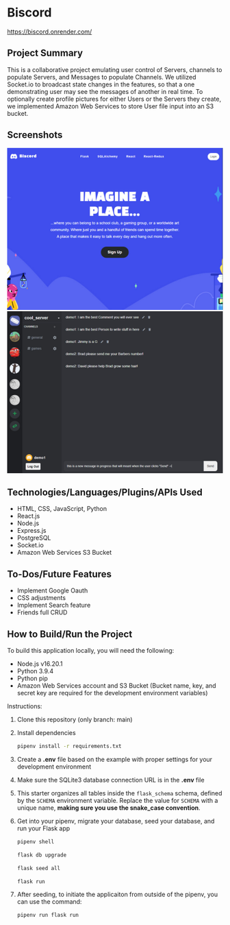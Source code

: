 # Biscord

https://biscord.onrender.com/

## Project Summary

This is a collaborative project emulating user control of Servers, channels to populate Servers, and Messages to populate Channels. We utilized Socket.io to broadcast state changes in the features, so that a one demonstrating user may see the messages of another in real time. To optionally create profile pictures for either Users or the Servers they create, we implemented Amazon Web Services to store User file input into an S3 bucket.

## Screenshots

<!-- Include screenshots of your app in action (once completed). You can embed them using Markdown, like this: -->

![Screenshot 1](images/screenshot-1024-768-landing.jpg)
![Screenshot 2](images/screenshot-1024-768-dashboard.jpg)

## Technologies/Languages/Plugins/APIs Used

- HTML, CSS, JavaScript, Python
- React.js
- Node.js
- Express.js
- PostgreSQL
- Socket.io
- Amazon Web Services S3 Bucket

## To-Dos/Future Features

<!-- Outline any to-do items or future features you plan to add to the project. This could include new functionality, improvements, or bug fixes. -->

- Implement Google Oauth
- CSS adjustments
- Implement Search feature
- Friends full CRUD

## How to Build/Run the Project

<!-- Include detailed instructions on how to build and run your project. This should cover installation instructions, dependencies, and any other relevant setup steps. -->

To build this application locally, you will need the following:

- Node.js v16.20.1
- Python 3.9.4
- Python pip
- Amazon Web Services account and S3 Bucket (Bucket name, key, and secret key are required for the development environment variables)

Instructions:

1. Clone this repository (only branch: main)

2. Install dependencies

      ```bash
      pipenv install -r requirements.txt
      ```

3. Create a **.env** file based on the example with proper settings for your
   development environment

4. Make sure the SQLite3 database connection URL is in the **.env** file

5. This starter organizes all tables inside the `flask_schema` schema, defined
   by the `SCHEMA` environment variable.  Replace the value for
   `SCHEMA` with a unique name, **making sure you use the snake_case
   convention**.

6. Get into your pipenv, migrate your database, seed your database, and run your Flask app

   ```bash
   pipenv shell
   ```

   ```bash
   flask db upgrade
   ```

   ```bash
   flask seed all
   ```

   ```bash
   flask run
   ```

7. After seeding, to initiate the applicaiton from outside of the pipenv, you can use the command:

   ```bash
   pipenv run flask run
   ```

<!-- ## Technical Implementation Details

Provide insights into the technical aspects of your project. Describe how certain features or components were implemented. You can include code snippets or links to specific parts of your code.

For example, if you implemented user authentication, you can briefly describe the authentication process and provide a link to the relevant code file:

```javascript
// Link to authentication code file -->
